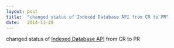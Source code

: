 ```yaml
---
layout: post
title:  "changed status of Indexed Database API from CR to PR"
date:   2014-11-20
---
```


changed status of <a href="http://www.w3.org/TR/IndexedDB/">Indexed Database API</a> from CR to PR